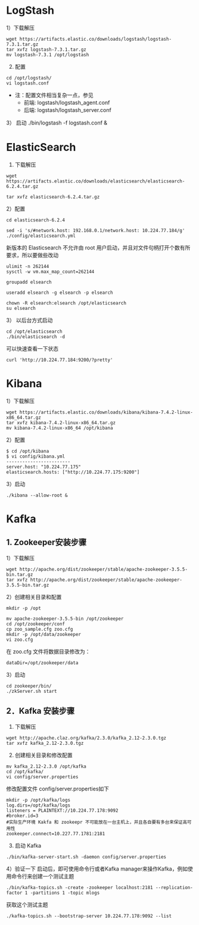 

# LogStash 

1）下载解压

```
wget https://artifacts.elastic.co/downloads/logstash/logstash-7.3.1.tar.gz
tar xvfz logstash-7.3.1.tar.gz
mv logstash-7.3.1 /opt/logstash
```

2)  配置
```
cd /opt/logstash/
vi logstash.conf

```
* 注：配置文件相当复杂一点，参见
  * 前端: logstash/logstash_agent.conf
  * 后端: logstash/logstash_server.conf


3） 启动
./bin/logstash -f logstash.conf &


# ElasticSearch 

1) 下载解压
```
wget https://artifacts.elastic.co/downloads/elasticsearch/elasticsearch-6.2.4.tar.gz

tar xvfz elasticsearch-6.2.4.tar.gz
```

2）配置

```
cd elasticsearch-6.2.4

sed -i 's/#network.host: 192.168.0.1/network.host: 10.224.77.184/g'  ./config/elasticsearch.yml 
```

新版本的 Elasticsearch 不允许由 root 用户启动，并且对文件句柄打开个数有所要求，所以要做些改动

```
ulimit -n 262144
sysctl -w vm.max_map_count=262144

groupadd elsearch

useradd elsearch -g elsearch -p elsearch

chown -R elsearch:elsearch /opt/elasticsearch
su elsearch 
```
3） 以后台方式启动

```
cd /opt/elasticsearch
./bin/elasticsearch -d

```

可以快速查看一下状态

```
curl 'http://10.224.77.184:9200/?pretty'

```

# Kibana

1）下载解压
```
wget https://artifacts.elastic.co/downloads/kibana/kibana-7.4.2-linux-x86_64.tar.gz
tar xvfz kibana-7.4.2-linux-x86_64.tar.gz
mv kibana-7.4.2-linux-x86_64 /opt/kibana
```

2）配置
```
$ cd /opt/kibana
$ vi config/kibana.yml
------------------------
server.host: "10.224.77.175"
elasticsearch.hosts: ["http://10.224.77.175:9200"]
```

3）启动

```
./kibana --allow-root &
```

# Kafka

## 1.  Zookeeper安装步骤

1）下载解压
```
wget http://apache.org/dist/zookeeper/stable/apache-zookeeper-3.5.5-bin.tar.gz
tar xvfz http://apache.org/dist/zookeeper/stable/apache-zookeeper-3.5.5-bin.tar.gz
```

2）创建相关目录和配置

```
mkdir -p /opt

mv apache-zookeeper-3.5.5-bin /opt/zookeeper
cd /opt/zookeeper/conf
cp zoo_sample.cfg zoo.cfg
mkdir -p /opt/data/zookeeper
vi zoo.cfg
```

在 zoo.cfg 文件将数据目录修改为： 

```
dataDir=/opt/zookeeper/data 
```

3）启动
```
cd zookeeper/bin/
./zkServer.sh start
```

## 2．Kafka 安装步骤
1) 下载解压
```
wget http://apache.claz.org/kafka/2.3.0/kafka_2.12-2.3.0.tgz
tar xvfz kafka_2.12-2.3.0.tgz
```

2) 创建相关目录和修改配置
```
mv kafka_2.12-2.3.0 /opt/kafka
cd /opt/kafka/
vi config/server.properties
```

修改配置文件 config/server.properties如下

```
mkdir -p /opt/kafka/logs
log.dirs=/opt/kafka/logs
listeners = PLAINTEXT://10.224.77.178:9092
#broker.id=3
#实际生产环境 Kakfa 和 zookeepr 不可能放在一台主机上，并且各自要有多台来保证高可用性
zookeeper.connect=10.227.77.1781:2181
```

3) 启动 Kafka
```
./bin/kafka-server-start.sh -daemon config/server.properties
```

4）验证一下
启动后，即可使用命令行或者Kafka manager来操作Kafka，例如使用命令行来创建一个测试主题

```
./bin/kafka-topics.sh -create -zookeeper localhost:2181 --replication-factor 1 -partitions 1 -topic mlogs
```

  获取这个测试主题

```
./kafka-topics.sh --bootstrap-server 10.224.77.178:9092 --list
```
